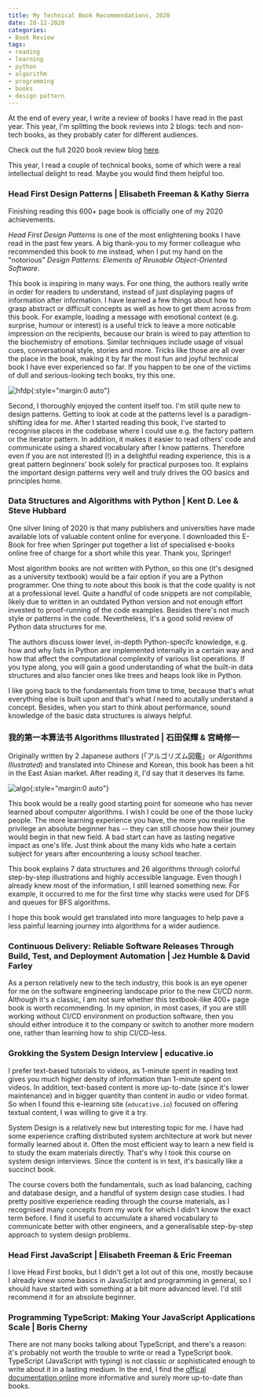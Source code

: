 ```yaml
---
title: My Technical Book Recommendations, 2020
date: 20-12-2020
categories: 
- Book Review
tags: 
- reading
- learning
- python
- algorithm
- programming
- books
- design pattern
---
```


At the end of every year, I write a review of books I have read in the past year. This year, I'm splitting the book reviews into 2 blogs: tech and non-tech books, as they probably cater for different audiences.

Check out the full 2020 book review blog [here](https://sinantang.github.io/book%20review/2020/12/30/books-2020/).



This year, I read a couple of technical books, some of which were a real intellectual delight to read. Maybe you would find them helpful too.



### Head First Design Patterns | Elisabeth Freeman & Kathy Sierra

Finishing reading this 600+ page book is officially one of my 2020 achievements.

*Head First Design Patterns* is one of the most enlightening books I have read in the past few years. A big thank-you to my former colleague who recommended this book to me instead, when I put my hand on the "notorious" *Design Patterns: Elements of Reusable Object-Oriented Software*. 

This book is inspiring in many ways. For one thing, the authors really write in order for readers to understand, instead of just displaying pages of information after information. I have learned a few things about how to grasp abstract or difficult concepts as well as how to get them across from this book. For example, loading a message with emotional context (e.g. surprise, humour or interest) is a useful trick to leave a more noticable impression on the recipients, because our brain is wired to pay attention to the biochemistry of emotions. Similar techniques include usage of visual cues, conversational style, stories and more. Tricks like those are all over the place in the book, making it by far the most fun and joyful technical book I have ever experienced so far. If you happen to be one of the victims of dull and serious-looking tech books, try this one.

![hfdp](../../../../../assets/images/hfdp.jpg){:style="margin:0 auto"}

Second, I thoroughly enjoyed the content itself too. I'm still quite new to design patterns. Getting to look at code at the patterns level is a paradigm-shifting idea for me. After I started reading this book, I've started to recognise places in the codebase where I could use e.g. the factory pattern or the iterator pattern. In addition, it makes it easier to read others' code and communicate using a shared vocabulary after I know patterns. Therefore even if you are not interested (!) in a delightful reading experience, this is a great pattern beginners' book solely for practical purposes too. It explains the important design patterns very well and truly drives the OO basics and principles home.



### Data Structures and Algorithms with Python | Kent D. Lee & Steve Hubbard

One silver lining of 2020 is that many publishers and universities have made available lots of valuable content online for everyone. I downloaded this E-Book for free when Springer put together a list of specialised e-books online free of charge for a short while this year. Thank you, Springer!

Most algorithm books are not written with Python, so this one (it's designed as a university textbook) would be a fair option if you are a Python programmer. One thing to note about this book is that the code quality is not at a professional level. Quite a handful of code snippets are not compilable, likely due to written in an outdated Python version and not enough effort invested to proof-running of the code examples. Besides there's not much style or patterns in the code. Nevertheless, it's a good solid review of Python data structures for me. 

The authors discuss lower level, in-depth Python-specifc knowledge, e.g. how and why lists in Python are implemented internally in a certain way and how that affect the computational complexity of various list operations. If you type along, you will gain a good understanding of what the built-in data structures and also fancier ones like trees and heaps look like in Python. 

I like going back to the fundamentals from time to time, because that's what everything else is built upon and that's what *I* need to acutally understand a concept. Besides, when you start to think about performance, sound knowledge of the basic data structures is always helpful. 



### 我的第一本算法书 Algorithms Illustrated | 石田保輝 & 宮崎修一

Originally written by 2 Japanese authors (「アルゴリズム図鑑」or *Algorithms Illustrated*) and translated into Chinese and Korean, this book has been a hit in the East Asian market. After reading it, I'd say that it deserves its fame. 

![algo](../../../../../assets/images/algo.png){:style="margin:0 auto"}

This book would be a really good starting point for someone who has never learned about computer algorithms. I wish I could be one of the those lucky people. The more learning experience you have, the more you realise the privilege an absolute beginner has -- they can still choose how their journey would begin in that new field. A bad start can have as lasting negative impact as one's life. Just think about the many kids who hate a certain subject for years after encountering a lousy school teacher. 

This book explains 7 data structures and 26 algorithms through colorful step-by-step illustrations and highly accessible language. Even though I already knew most of the information, I still learned something new. For example, it occurred to me for the first time why stacks were used for DFS and queues for BFS algorithms. 

I hope this book would get translated into more languages to help pave a less painful learning journey into algorithms for a wider audience.



### Continuous Delivery: Reliable Software Releases Through Build, Test, and Deployment Automation | Jez Humble & David Farley

As a person relatively new to the tech industry, this book is an eye opener for me on the software engineering landscape prior to the new CI/CD norm. Although it's a classic, I am not sure whether this textbook-like 400+ page book is worth recommending. In my opinion, in most cases, if you are still working  without CI/CD environment on production software, then you should either introduce it to the company or switch to another more modern one, rather than learning how to ship CI/CD-less.



### Grokking the System Design Interview | educative.io

I prefer text-based tutorials to videos, as 1-minute spent in reading text gives you much higher density of information than 1-minute spent on videos. In addition, text-based content is more up-to-date (since it's lower maintenance) and in bigger quantity than content in audio or video format. So when I found this e-learning site (`educative.io`) focused on offering textual content, I was willing to give it a try. 

System Design is a relatively new but interesting topic for me. I have had some experience crafting distributed system architecture at work but never formally learned about it. Often the most efficient way to learn a new field is to study the exam materials directly. That's why I took this course on system design interviews. Since the content is in text, it's basically like a succinct book. 

The course covers both the fundamentals, such as load balancing, caching and database design, and a handful of system design case studies. I had pretty positive experience reading through the course materials, as I recognised many concepts from my work for which I didn't know the exact term before. I find it useful to accumulate a shared vocabulary to communicate better with other engineers, and a generalisable step-by-step approach to system design problems.



### Head First JavaScript | Elisabeth Freeman & Eric Freeman

I love Head First books, but I didn't get a lot out of this one, mostly because I already knew some basics in JavaScript and programming in general, so I should have started with something at a bit more advanced level. I'd still recommend it for an absolute beginner.



### Programming TypeScript: Making Your JavaScript Applications Scale | Boris Cherny

There are not many books talking about TypeScript, and there's a reason: it's probably not worth the trouble to write or read a TypeScript book. TypeScript (JavaScript with typing) is not classic or sophisticated enough to write about it in a lasting medium. In the end, I find the [offical documentation online](https://www.typescriptlang.org/docs/handbook) more informative and surely more up-to-date than books.